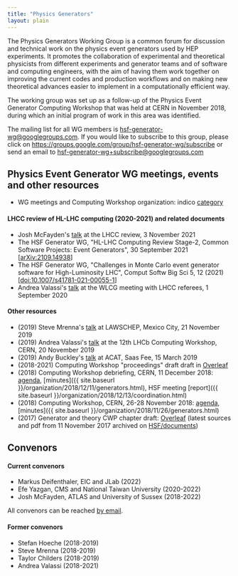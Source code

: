 ```yaml
---
title: "Physics Generators"
layout: plain
---
```


The Physics Generators Working Group is a common forum for discussion and
technical work on the physics event generators used by HEP experiments.
It promotes the collaboration of experimental and theoretical physicists
from different experiments and generator teams and of software and computing
engineers, with the aim of having them work together on improving the current
codes and production workflows and on making new theoretical advances
easier to implement in a computationally efficient way.

The working group was set up as a follow-up of the Physics Event Generator
Computing Workshop that was held at CERN in November 2018, during which
an initial program of work in this area was identified.

The mailing list for all WG members is <hsf-generator-wg@googlegroups.com>.
If you would like to subscribe to this group,
please click on <https://groups.google.com/group/hsf-generator-wg/subscribe>
or send an email to [hsf-generator-wg+subscribe@googlegroups.com](mailto:hsf-generator-wg+subscribe@googlegroups.com)

## Physics Event Generator WG meetings, events and other resources

- WG meetings and Computing Workshop organization:
indico [category](https://indico.cern.ch/category/8460)

#### LHCC review of HL-LHC computing (2020-2021) and related documents

- Josh McFayden's [talk](https://doi.org/10.5281/zenodo.5708168)
at the LHCC review, 3 November 2021
- The HSF Generator WG, "HL-LHC Computing Review Stage-2, Common Software Projects: Event Generators", 
30 September 2021 [[arXiv:2109.14938](https://arxiv.org/abs/2109.14938)]
- The HSF Generator WG, "Challenges in Monte Carlo event generator software for High-Luminosity LHC", 
Comput Softw Big Sci 5, 12 (2021) [[doi:10.1007/s41781-021-00055-1](https://doi.org/10.1007/s41781-021-00055-1)] <!-- markdown-link-check-disable-line -->
- Andrea Valassi's [talk](https://doi.org/10.5281/zenodo.4028835)
at the WLCG meeting with LHCC referees, 1 September 2020

#### Other resources

- (2019) Steve Mrenna's [talk](https://indico.cern.ch/event/813325/contributions/3603456)
at LAWSCHEP, Mexico City, 21 November 2019
- (2019) Andrea Valassi's [talk](https://indico.cern.ch/event/831054/contributions/3647475/attachments/1948111/3232656/20191120-LHCb-HSFgenerators-v3.pdf)
at the 12th LHCb Computing Workshop, CERN, 20 November 2019
- (2019) Andy Buckley's [talk](https://indico.cern.ch/event/708041/contributions/3308937) 
at ACAT, Saas Fee, 15 March 2019
- (2018-2021) Computing Workshop "proceedings" draft draft
in [Overleaf](https://www.overleaf.com/1326158343ftxgrxxcspxg)
- (2018) Computing Workshop debriefing, CERN, 11 December 2018:
[agenda](https://indico.cern.ch/event/778521),
[minutes]({{ site.baseurl }}/organization/2018/12/11/generators.html),
HSF meeting [report]({{ site.baseurl }}/organization/2018/12/13/coordination.html)
- (2018) Computing Workshop, CERN, 26-28 November 2018: 
[agenda](https://indico.cern.ch/event/751693),
[minutes]({{ site.baseurl }}/organization/2018/11/26/generators.html)
- (2017) Generator and theory CWP chapter draft:
[Overleaf](https://www.overleaf.com/read/wyyybnvxyfyn)
(latest sources and pdf from 11 November 2017 archived
on [HSF/documents](https://github.com/HSF/documents/tree/master/CWP/papers/HSF-CWP-2017-11_generators))

## Convenors

#### Current convenors

- Markus Deifenthaler, EIC and JLab (2022)
- Efe Yazgan, CMS and National Taiwan University (2020-2022)
- Josh McFayden, ATLAS and University of Sussex (2018-2022)

All convenors can be reached [by email](mailto:hsf-generator-wg-convenors@googlegroups.com). <!-- markdown-link-check-disable-line -->

#### Former convenors

- Stefan Hoeche (2018-2019)
- Steve Mrenna (2018-2019)
- Taylor Childers (2018-2019)
- Andrea Valassi (2018-2021)
